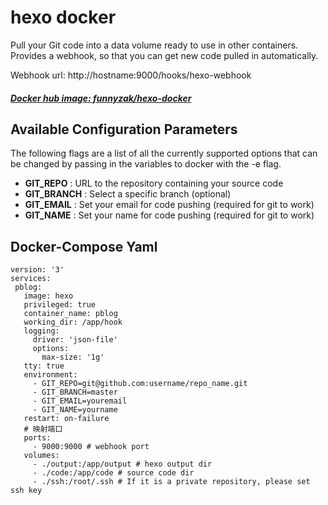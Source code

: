 # hexo docker
Pull your Git code into a data volume ready to use in other containers. Provides a webhook, so that you can get new code pulled in automatically.

Webhook url: http://hostname:9000/hooks/hexo-webhook

##### [Docker hub image: funnyzak/hexo-docker](https://hub.docker.com/r/funnyzak/hexo)


## Available Configuration Parameters

The following flags are a list of all the currently supported options that can be changed by passing in the variables to docker with the -e flag.

 - **GIT_REPO** : URL to the repository containing your source code
 - **GIT_BRANCH** : Select a specific branch (optional)
 - **GIT_EMAIL** : Set your email for code pushing (required for git to work)
 - **GIT_NAME** : Set your name for code pushing (required for git to work)
 
 ## Docker-Compose Yaml

 ```
version: '3'
services:
  pblog:
    image: hexo
    privileged: true
    container_name: pblog
    working_dir: /app/hook
    logging:
      driver: 'json-file'
      options:
        max-size: '1g'
    tty: true
    environment:
      - GIT_REPO=git@github.com:username/repo_name.git
      - GIT_BRANCH=master
      - GIT_EMAIL=youremail
      - GIT_NAME=yourname
    restart: on-failure
    # 映射端口
    ports:
      - 9000:9000 # webhook port
    volumes:
      - ./output:/app/output # hexo output dir 
      - ./code:/app/code # source code dir
      - ./ssh:/root/.ssh # If it is a private repository, please set ssh key

 ```